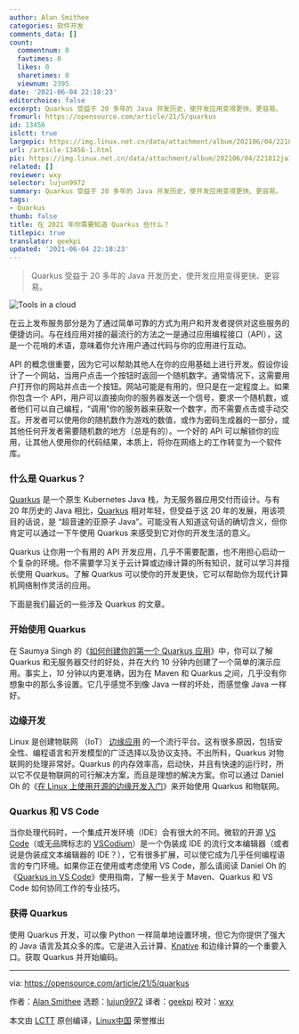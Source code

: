 ```yaml
---
author: Alan Smithee
categories: 软件开发
comments_data: []
count:
  commentnum: 0
  favtimes: 0
  likes: 0
  sharetimes: 0
  viewnum: 2395
date: '2021-06-04 22:18:23'
editorchoice: false
excerpt: Quarkus 受益于 20 多年的 Java 开发历史，使开发应用变得更快、更容易。
fromurl: https://opensource.com/article/21/5/quarkus
id: 13456
islctt: true
largepic: https://img.linux.net.cn/data/attachment/album/202106/04/221812ja1b5btxpgwapsap.jpg
url: /article-13456-1.html
pic: https://img.linux.net.cn/data/attachment/album/202106/04/221812ja1b5btxpgwapsap.jpg.thumb.jpg
related: []
reviewer: wxy
selector: lujun9972
summary: Quarkus 受益于 20 多年的 Java 开发历史，使开发应用变得更快、更容易。
tags:
- Quarkus
thumb: false
title: 在 2021 年你需要知道 Quarkus 些什么？
titlepic: true
translator: geekpi
updated: '2021-06-04 22:18:23'
---
```



> 
> Quarkus 受益于 20 多年的 Java 开发历史，使开发应用变得更快、更容易。
> 
> 
> 


![](https://img.linux.net.cn/data/attachment/album/202106/04/221812ja1b5btxpgwapsap.jpg "Tools in a cloud")


在云上发布服务部分是为了通过简单可靠的方式为用户和开发者提供对这些服务的便捷访问。与在线应用对接的最流行的方法之一是通过应用编程接口（API），这是一个花哨的术语，意味着你允许用户通过代码与你的应用进行互动。


API 的概念很重要，因为它可以帮助其他人在你的应用基础上进行开发。假设你设计了一个网站，当用户点击一个按钮时返回一个随机数字。通常情况下，这需要用户打开你的网站并点击一个按钮。网站可能是有用的，但只是在一定程度上。如果你包含一个 API，用户可以直接向你的服务器发送一个信号，要求一个随机数，或者他们可以自己编程，“调用”你的服务器来获取一个数字，而不需要点击或手动交互。开发者可以使用你的随机数作为游戏的数值，或作为密码生成器的一部分，或其他任何开发者需要随机数的地方（总是有的）。一个好的 API 可以解锁你的应用，让其他人使用你的代码结果，本质上，将你在网络上的工作转变为一个软件库。


### 什么是 Quarkus？


[Quarkus](https://quarkus.io) 是一个原生 Kubernetes Java 栈，为无服务器应用交付而设计。与有 20 年历史的 Java 相比，[Quarkus](https://developers.redhat.com/blog/2019/03/07/quarkus-next-generation-kubernetes-native-java-framework/) 相对年轻，但受益于这 20 年的发展，用该项目的话说，是 “超音速的亚原子 Java”。可能没有人知道这句话的确切含义，但你肯定可以通过一下午使用 Quarkus 来感受到它对你的开发生活的意义。


Quarkus 让你用一个有用的 API 开发应用，几乎不需要配置，也不用担心启动一个复杂的环境。你不需要学习关于云计算或边缘计算的所有知识，就可以学习并擅长使用 Quarkus。了解 Quarkus 可以使你的开发更快，它可以帮助你为现代计算机网络制作灵活的应用。


下面是我们最近的一些涉及 Quarkus 的文章。


### 开始使用 Quarkus


在 Saumya Singh 的《[如何创建你的第一个 Quarkus 应用](https://opensource.com/article/21/4/quarkus-tutorial)》中，你可以了解 Quarkus 和无服务器交付的好处，并在大约 10 分钟内创建了一个简单的演示应用。事实上，*10* 分钟以内更准确，因为在 Maven 和 Quarkus 之间，几乎没有你想象中的那么多设置。它几乎感觉不到像 Java 一样的坏处，而感觉像 Java 一样好。


### 边缘开发


Linux 是创建物联网 （IoT） [边缘应用](https://opensource.com/article/17/9/what-edge-computing) 的一个流行平台。这有很多原因，包括安全性、编程语言和开发模型的广泛选择以及协议支持。不出所料，Quarkus 对物联网的处理非常好。Quarkus 的内存效率高，启动快，并且有快速的运行时，所以它不仅是物联网的可行解决方案，而且是理想的解决方案。你可以通过 Daniel Oh 的《[在 Linux 上使用开源的边缘开发入门](https://opensource.com/article/21/5/edge-quarkus-linux)》来开始使用 Quarkus 和物联网。


### Quarkus 和 VS Code


当你处理代码时，一个集成开发环境（IDE）会有很大的不同。微软的开源 [VS Code](https://github.com/microsoft/vscode)（或无品牌标志的 [VSCodium](https://opensource.com/article/20/6/open-source-alternatives-vs-code)）是一个伪装成 IDE 的流行文本编辑器（或者说是伪装成文本编辑器的 IDE？），它有很多扩展，可以使它成为几乎任何编程语言的专门环境。如果你正在使用或考虑使用 VS Code，那么请阅读 Daniel Oh 的《[Quarkus in VS Code](https://opensource.com/article/20/4/java-quarkus-vs-code)》使用指南，了解一些关于 Maven、Quarkus 和 VS Code 如何协同工作的专业技巧。


### 获得 Quarkus


使用 Quarkus 开发，可以像 Python 一样简单地设置环境，但它为你提供了强大的 Java 语言及其众多的库。它是进入云计算、[Knative](https://www.openshift.com/learn/topics/quarkus) 和边缘计算的一个重要入口。获取 Quarkus 并开始编码。




---


via: <https://opensource.com/article/21/5/quarkus>


作者：[Alan Smithee](https://opensource.com/users/alansmithee) 选题：[lujun9972](https://github.com/lujun9972) 译者：[geekpi](https://github.com/geekpi) 校对：[wxy](https://github.com/wxy)


本文由 [LCTT](https://github.com/LCTT/TranslateProject) 原创编译，[Linux中国](https://linux.cn/) 荣誉推出